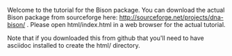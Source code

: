 Welcome to the tutorial for the Bison package. You can download the actual Bison package from sourceforge here: http://sourceforge.net/projects/dna-bison/ . Please open html/index.html in a web browser for the actual tutorial.

Note that if you downloaded this from github that you'll need to have asciidoc installed to create the html/ directory.

